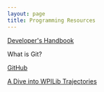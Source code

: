 ```yaml
---
layout: page
title: Programming Resources
---
```


[Developer's Handbook]()

What is Git?

[GitHub](https://github.com/Spartronics4915)

[A Dive into WPILib Trajectories](https://pietroglyph.github.io/trajectory-presentation/)
